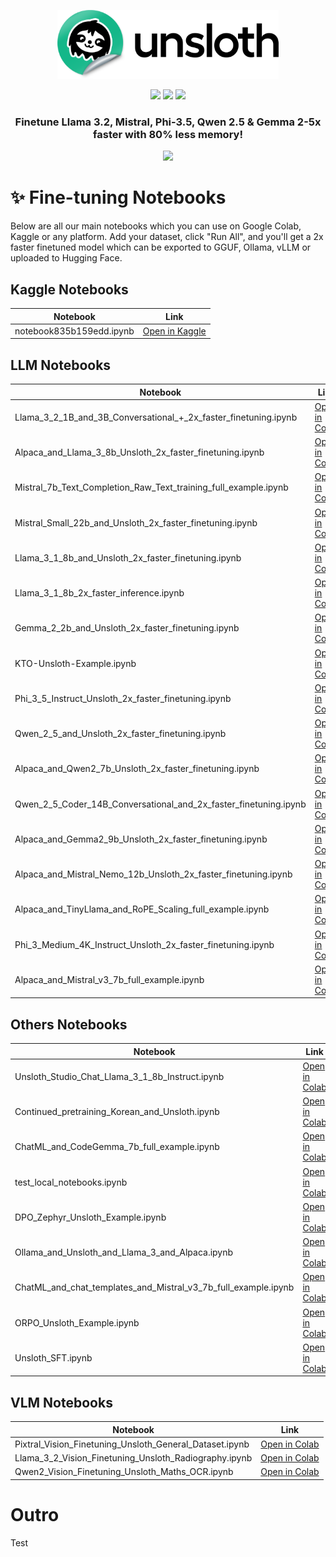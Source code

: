 <div align="center">

  <a href="https://unsloth.ai"><picture>
    <source media="(prefers-color-scheme: dark)" srcset="https://raw.githubusercontent.com/unslothai/unsloth/main/images/unsloth%20logo%20white%20text.png">
    <source media="(prefers-color-scheme: light)" srcset="https://raw.githubusercontent.com/unslothai/unsloth/main/images/unsloth%20logo%20black%20text.png">
    <img alt="unsloth logo" src="https://raw.githubusercontent.com/unslothai/unsloth/main/images/unsloth%20logo%20black%20text.png" height="110" style="max-width: 100%;">
  </picture></a>
  
<a href="https://colab.research.google.com/drive/1Ys44kVvmeZtnICzWz0xgpRnrIOjZAuxp?usp=sharing"><img src="https://raw.githubusercontent.com/unslothai/unsloth/main/images/start free finetune button.png" height="48"></a>
<a href="https://discord.gg/unsloth"><img src="https://raw.githubusercontent.com/unslothai/unsloth/main/images/Discord button.png" height="48"></a>
<a href="https://docs.unsloth.ai"><img src="https://raw.githubusercontent.com/unslothai/unsloth/refs/heads/main/images/Documentation%20Button.png" height="48"></a>

### Finetune Llama 3.2, Mistral, Phi-3.5, Qwen 2.5 & Gemma 2-5x faster with 80% less memory!

![](https://i.ibb.co/sJ7RhGG/image-41.png)

</div>

# ✨ Fine-tuning Notebooks
Below are all our main notebooks which you can use on Google Colab, Kaggle or any platform. Add your dataset, click "Run All", and you'll get a 2x faster finetuned model which can be exported to GGUF, Ollama, vLLM or uploaded to Hugging Face.

## Kaggle Notebooks
| Notebook | Link |
| --- | --- |
| notebook835b159edd.ipynb | [Open in Kaggle](https://www.kaggle.com/notebooks/welcome?src=https://github.com/unslothai/notebooks/blob/main/notebooks/Kaggle/notebook835b159edd.ipynb&accelerator=nvidiaTeslaT4) |
## LLM Notebooks
| Notebook | Link |
| --- | --- |
| Llama_3_2_1B_and_3B_Conversational_+_2x_faster_finetuning.ipynb | [Open in Colab](https://colab.research.google.com/github/unslothai/notebooks/blob/main/notebooks/LLM/Llama_3_2_1B_and_3B_Conversational_+_2x_faster_finetuning.ipynb) |
| Alpaca_and_Llama_3_8b_Unsloth_2x_faster_finetuning.ipynb | [Open in Colab](https://colab.research.google.com/github/unslothai/notebooks/blob/main/notebooks/LLM/Alpaca_and_Llama_3_8b_Unsloth_2x_faster_finetuning.ipynb) |
| Mistral_7b_Text_Completion_Raw_Text_training_full_example.ipynb | [Open in Colab](https://colab.research.google.com/github/unslothai/notebooks/blob/main/notebooks/LLM/Mistral_7b_Text_Completion_Raw_Text_training_full_example.ipynb) |
| Mistral_Small_22b_and_Unsloth_2x_faster_finetuning.ipynb | [Open in Colab](https://colab.research.google.com/github/unslothai/notebooks/blob/main/notebooks/LLM/Mistral_Small_22b_and_Unsloth_2x_faster_finetuning.ipynb) |
| Llama_3_1_8b_and_Unsloth_2x_faster_finetuning.ipynb | [Open in Colab](https://colab.research.google.com/github/unslothai/notebooks/blob/main/notebooks/LLM/Llama_3_1_8b_and_Unsloth_2x_faster_finetuning.ipynb) |
| Llama_3_1_8b_2x_faster_inference.ipynb | [Open in Colab](https://colab.research.google.com/github/unslothai/notebooks/blob/main/notebooks/LLM/Llama_3_1_8b_2x_faster_inference.ipynb) |
| Gemma_2_2b_and_Unsloth_2x_faster_finetuning.ipynb | [Open in Colab](https://colab.research.google.com/github/unslothai/notebooks/blob/main/notebooks/LLM/Gemma_2_2b_and_Unsloth_2x_faster_finetuning.ipynb) |
| KTO-Unsloth-Example.ipynb | [Open in Colab](https://colab.research.google.com/github/unslothai/notebooks/blob/main/notebooks/LLM/KTO-Unsloth-Example.ipynb) |
| Phi_3_5_Instruct_Unsloth_2x_faster_finetuning.ipynb | [Open in Colab](https://colab.research.google.com/github/unslothai/notebooks/blob/main/notebooks/LLM/Phi_3_5_Instruct_Unsloth_2x_faster_finetuning.ipynb) |
| Qwen_2_5_and_Unsloth_2x_faster_finetuning.ipynb | [Open in Colab](https://colab.research.google.com/github/unslothai/notebooks/blob/main/notebooks/LLM/Qwen_2_5_and_Unsloth_2x_faster_finetuning.ipynb) |
| Alpaca_and_Qwen2_7b_Unsloth_2x_faster_finetuning.ipynb | [Open in Colab](https://colab.research.google.com/github/unslothai/notebooks/blob/main/notebooks/LLM/Alpaca_and_Qwen2_7b_Unsloth_2x_faster_finetuning.ipynb) |
| Qwen_2_5_Coder_14B_Conversational_and_2x_faster_finetuning.ipynb | [Open in Colab](https://colab.research.google.com/github/unslothai/notebooks/blob/main/notebooks/LLM/Qwen_2_5_Coder_14B_Conversational_and_2x_faster_finetuning.ipynb) |
| Alpaca_and_Gemma2_9b_Unsloth_2x_faster_finetuning.ipynb | [Open in Colab](https://colab.research.google.com/github/unslothai/notebooks/blob/main/notebooks/LLM/Alpaca_and_Gemma2_9b_Unsloth_2x_faster_finetuning.ipynb) |
| Alpaca_and_Mistral_Nemo_12b_Unsloth_2x_faster_finetuning.ipynb | [Open in Colab](https://colab.research.google.com/github/unslothai/notebooks/blob/main/notebooks/LLM/Alpaca_and_Mistral_Nemo_12b_Unsloth_2x_faster_finetuning.ipynb) |
| Alpaca_and_TinyLlama_and_RoPE_Scaling_full_example.ipynb | [Open in Colab](https://colab.research.google.com/github/unslothai/notebooks/blob/main/notebooks/LLM/Alpaca_and_TinyLlama_and_RoPE_Scaling_full_example.ipynb) |
| Phi_3_Medium_4K_Instruct_Unsloth_2x_faster_finetuning.ipynb | [Open in Colab](https://colab.research.google.com/github/unslothai/notebooks/blob/main/notebooks/LLM/Phi_3_Medium_4K_Instruct_Unsloth_2x_faster_finetuning.ipynb) |
| Alpaca_and_Mistral_v3_7b_full_example.ipynb | [Open in Colab](https://colab.research.google.com/github/unslothai/notebooks/blob/main/notebooks/LLM/Alpaca_and_Mistral_v3_7b_full_example.ipynb) |
## Others Notebooks
| Notebook | Link |
| --- | --- |
| Unsloth_Studio_Chat_Llama_3_1_8b_Instruct.ipynb | [Open in Colab](https://colab.research.google.com/github/unslothai/notebooks/blob/main/notebooks/Others/Unsloth_Studio_Chat_Llama_3_1_8b_Instruct.ipynb) |
| Continued_pretraining_Korean_and_Unsloth.ipynb | [Open in Colab](https://colab.research.google.com/github/unslothai/notebooks/blob/main/notebooks/Others/Continued_pretraining_Korean_and_Unsloth.ipynb) |
| ChatML_and_CodeGemma_7b_full_example.ipynb | [Open in Colab](https://colab.research.google.com/github/unslothai/notebooks/blob/main/notebooks/Others/ChatML_and_CodeGemma_7b_full_example.ipynb) |
| test_local_notebooks.ipynb | [Open in Colab](https://colab.research.google.com/github/unslothai/notebooks/blob/main/notebooks/Others/test_local_notebooks.ipynb) |
| DPO_Zephyr_Unsloth_Example.ipynb | [Open in Colab](https://colab.research.google.com/github/unslothai/notebooks/blob/main/notebooks/Others/DPO_Zephyr_Unsloth_Example.ipynb) |
| Ollama_and_Unsloth_and_Llama_3_and_Alpaca.ipynb | [Open in Colab](https://colab.research.google.com/github/unslothai/notebooks/blob/main/notebooks/Others/Ollama_and_Unsloth_and_Llama_3_and_Alpaca.ipynb) |
| ChatML_and_chat_templates_and_Mistral_v3_7b_full_example.ipynb | [Open in Colab](https://colab.research.google.com/github/unslothai/notebooks/blob/main/notebooks/Others/ChatML_and_chat_templates_and_Mistral_v3_7b_full_example.ipynb) |
| ORPO_Unsloth_Example.ipynb | [Open in Colab](https://colab.research.google.com/github/unslothai/notebooks/blob/main/notebooks/Others/ORPO_Unsloth_Example.ipynb) |
| Unsloth_SFT.ipynb | [Open in Colab](https://colab.research.google.com/github/unslothai/notebooks/blob/main/notebooks/Others/Unsloth_SFT.ipynb) |
## VLM Notebooks
| Notebook | Link |
| --- | --- |
| Pixtral_Vision_Finetuning_Unsloth_General_Dataset.ipynb | [Open in Colab](https://colab.research.google.com/github/unslothai/notebooks/blob/main/notebooks/VLM/Pixtral_Vision_Finetuning_Unsloth_General_Dataset.ipynb) |
| Llama_3_2_Vision_Finetuning_Unsloth_Radiography.ipynb | [Open in Colab](https://colab.research.google.com/github/unslothai/notebooks/blob/main/notebooks/VLM/Llama_3_2_Vision_Finetuning_Unsloth_Radiography.ipynb) |
| Qwen2_Vision_Finetuning_Unsloth_Maths_OCR.ipynb | [Open in Colab](https://colab.research.google.com/github/unslothai/notebooks/blob/main/notebooks/VLM/Qwen2_Vision_Finetuning_Unsloth_Maths_OCR.ipynb) |
<!-- Last updated on: 2024-12-20 17:58:35 -->
<!-- End of Notebook Links -->

# Outro
Test
